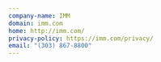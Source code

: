 ```yaml
---
company-name: IMM
domain: imm.com
home: http://imm.com/
privacy-policy: https://imm.com/privacy/
email: "(303) 867-8800"
---
```




